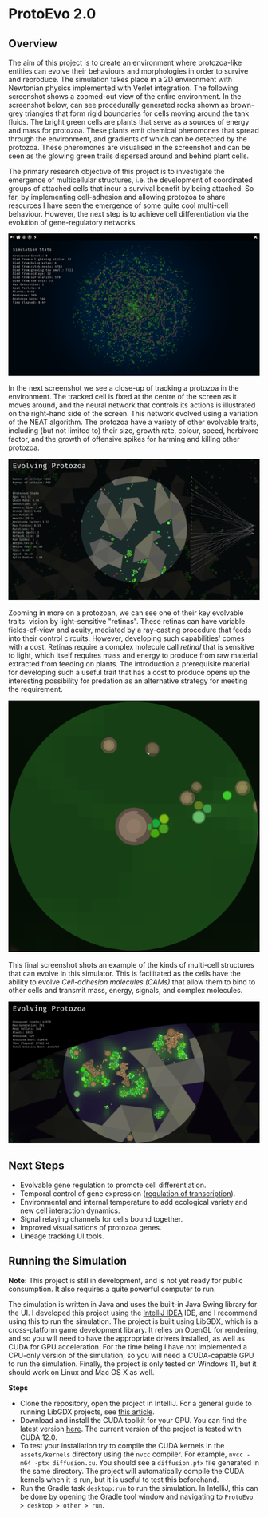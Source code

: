 # ProtoEvo 2.0

## Overview

The aim of this project is to create an environment where protozoa-like entities can evolve their behaviours
and morphologies in order to survive and reproduce.
The simulation takes place in a 2D environment with Newtonian physics implemented with Verlet integration.
The following screenshot shows a zoomed-out view of the entire environment.
In the screenshot below, can see procedurally generated rocks shown as brown-grey triangles that form rigid
boundaries for cells moving around the tank fluids. The bright green cells are plants that serve as a sources
of energy and mass for protozoa.
These plants emit chemical pheromones that spread through the environment,
and gradients of which can be detected by the protozoa.
These pheromones are visualised in the screenshot and can be seen as the glowing green trails dispersed
around and behind plant cells.

The primary research objective of this project is to investigate the emergence of multicellular structures,
i.e. the development of coordinated groups of attached cells that incur a survival benefit by being attached.
So far, by implementing cell-adhesion and allowing protozoa to share resources I have seen the
emergence of some quite cool multi-cell behaviour. However, the next step is to achieve cell differentiation
via the evolution of gene-regulatory networks.

![png](/screenshots/full_env_view.png "Full view of the environment")

In the next screenshot we see a close-up of tracking a protozoa in the environment.
The tracked cell is fixed at the centre of the screen as it moves around, and the neural network that controls
its actions is illustrated on the right-hand side of the screen.
This network evolved using a variation of the NEAT algorithm.
The protozoa have a variety of other evolvable traits, including (but not limited to) their size, growth rate, colour,
speed, herbivore factor, and the growth of offensive spikes for harming and killing other protozoa.

![png](/screenshots/tank.png)

Zooming in more on a protozoan, we can see one of their key evolvable traits: vision by light-sensitive "retinas".
These retinas can have variable fields-of-view and acuity, mediated by a ray-casting procedure that feeds into their
control circuits. However, developing such capabilities' comes with a cost. Retinas require a complex molecule call
_retinal_ that is sensitive to light, which itself requires mass and energy to produce from raw material extracted
from feeding on plants. The introduction a prerequisite material for developing such a useful trait that has a cost
to produce opens up the interesting possibility for predation as an alternative strategy for meeting the requirement.

![png](/screenshots/retina_example.png)

This final screenshot shots an example of the kinds of multi-cell structures that can evolve in this simulator.
This is facilitated as the cells have the ability to evolve _Cell-adhesion molecules (CAMs)_
that allow them to bind to other cells and transmit mass, energy, signals, and complex molecules.

![png](/screenshots/evolved_multicells2.png)

## Next Steps

* Evolvable gene regulation to promote cell differentiation.
* Temporal control of gene expression ([regulation of transcription](https://en.wikipedia.org/wiki/Transcriptional_regulation)).
* Environmental and internal temperature to add ecological variety and new cell interaction dynamics.
* Signal relaying channels for cells bound together.
* Improved visualisations of protozoa genes.
* Lineage tracking UI tools.


## Running the Simulation

**Note:** This project is still in development, and is not yet ready for public consumption. It also requires a
quite powerful computer to run.

The simulation is written in Java and uses the built-in Java Swing library for the UI.
I developed this project using the [IntelliJ IDEA](https://www.jetbrains.com/idea/) IDE,
and I recommend using this to run the simulation.
The project is built using LibGDX, which is a cross-platform game development library.
It relies on OpenGL for rendering, and so you will need to have the appropriate drivers installed,
as well as CUDA for GPU acceleration. For the time being I have not 
implemented a CPU-only version of the simulation, so you will need a CUDA-capable GPU to run the simulation.
Finally, the project is only tested on Windows 11, but it should work on Linux and Mac OS X as well.

**Steps**
- Clone the repository, open the project in IntelliJ.
For a general guide to running LibGDX projects, see [this article](https://libgdx.com/wiki/start/import-and-running).
- Download and install the CUDA toolkit for your GPU. 
  You can find the latest version [here](https://developer.nvidia.com/cuda-downloads).
  The current version of the project is tested with CUDA 12.0.
- To test your installation try to compile the CUDA kernels in the `assets/kernels` directory using the `nvcc` compiler. 
  For example, `nvcc -m64 -ptx diffusion.cu`. You should see a `diffusion.ptx` file generated in the same directory.
  The project will automatically compile the CUDA kernels when it is run, but it is useful to test this beforehand.
- Run the Gradle task `desktop:run` to run the simulation. In IntelliJ, this can be done by opening the Gradle
  tool window and navigating to `ProtoEvo > desktop > other > run`.